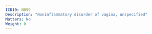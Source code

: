 ```yaml
---
ICD10: N899
Description: "Noninflammatory disorder of vagina, unspecified"
Matters: No
Weight: 0
---
```


